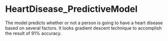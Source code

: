 # HeartDisease_PredictiveModel
The model predicts whether or not a person is going to have a heart disease based on several factors. It looks gradient descent technique to accomplish the result of 91% accuracy.
